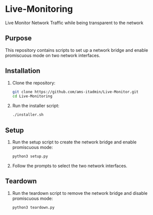 # Live-Monitoring
 Live Monitor Network Traffic while being transparent to the network


## Purpose

This repository contains scripts to set up a network bridge and enable promiscuous mode on two network interfaces. 

## Installation

1. Clone the repository:

   ```bash
   git clone https://github.com/ams-itadmin/Live-Monitor.git
   cd Live-Monitoring
   ```

1. Run the installer script:

    ```bash
    ./installer.sh
    ```

## Setup
1. Run the setup script to create the network bridge and enable promiscuous mode:

    ```bash
    python3 setup.py
    ```

1. Follow the prompts to select the two network interfaces.

## Teardown
1. Run the teardown script to remove the network bridge and disable promiscuous mode:

    ```bash
    python3 teardown.py
    ```